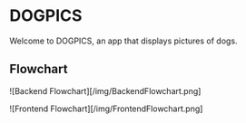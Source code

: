 # DOGPICS

Welcome to DOGPICS, an app that displays pictures of dogs.  




## Flowchart


![Backend Flowchart][/img/BackendFlowchart.png]

![Frontend Flowchart][/img/FrontendFlowchart.png]
